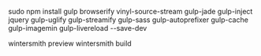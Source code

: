 sudo npm install gulp browserify vinyl-source-stream gulp-jade gulp-inject jquery gulp-uglify gulp-streamify gulp-sass gulp-autoprefixer gulp-cache gulp-imagemin gulp-livereload  --save-dev

 wintersmith preview
 wintersmith build